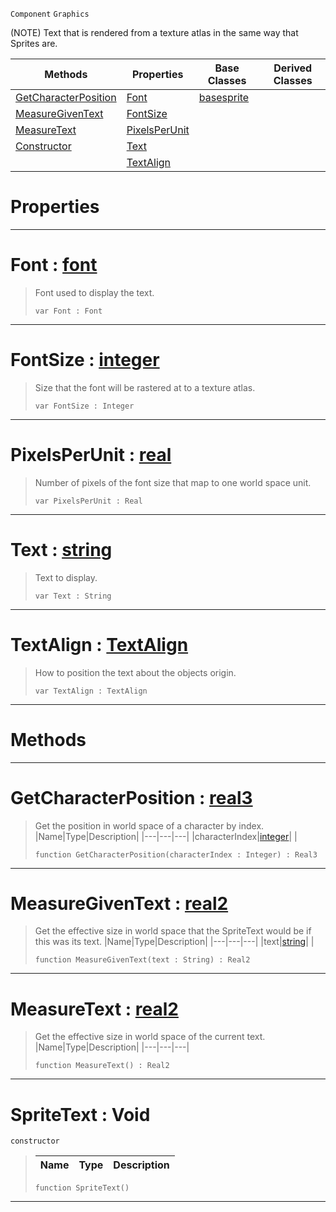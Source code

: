  `Component` `Graphics`



(NOTE) Text that is rendered from a texture atlas in the same way that Sprites are.

|Methods|Properties|Base Classes|Derived Classes|
|---|---|---|---|
|[ GetCharacterPosition](https://plasmaengine.github.io/PlasmaDocs/Plasma1/C++/code_reference/class_reference/spritetext.markdown#getcharacterposition-zer)|[ Font](https://plasmaengine.github.io/PlasmaDocs/Plasma1/C++/code_reference/class_reference/spritetext.markdown#font-plasma-engine-documen)|[basesprite](https://plasmaengine.github.io/PlasmaDocs/Plasma1/C++/code_reference/class_reference/basesprite.markdown)| |
|[ MeasureGivenText](https://plasmaengine.github.io/PlasmaDocs/Plasma1/C++/code_reference/class_reference/spritetext.markdown#measuregiventext-plasma-en)|[ FontSize](https://plasmaengine.github.io/PlasmaDocs/Plasma1/C++/code_reference/class_reference/spritetext.markdown#fontsize-plasma-engine-doc)| | |
|[ MeasureText](https://plasmaengine.github.io/PlasmaDocs/Plasma1/C++/code_reference/class_reference/spritetext.markdown#measuretext-plasma-engine)|[ PixelsPerUnit](https://plasmaengine.github.io/PlasmaDocs/Plasma1/C++/code_reference/class_reference/spritetext.markdown#pixelsperunit-plasma-engin)| | |
|[ Constructor](https://plasmaengine.github.io/PlasmaDocs/Plasma1/C++/code_reference/class_reference/spritetext.markdown#spritetext-void)|[ Text](https://plasmaengine.github.io/PlasmaDocs/Plasma1/C++/code_reference/class_reference/spritetext.markdown#text-plasma-engine-documen)| | |
| |[ TextAlign](https://plasmaengine.github.io/PlasmaDocs/Plasma1/C++/code_reference/class_reference/spritetext.markdown#textalign-plasma-engine-do)| | |


 #  Properties


---  
 #  Font : [font](https://plasmaengine.github.io/PlasmaDocs/Plasma1/C++/code_reference/class_reference/font.markdown)

> Font used to display the text.
> ``` lang=cpp, name=Lightning
> var Font : Font


---  
 #  FontSize : [integer](https://plasmaengine.github.io/PlasmaDocs/Plasma1/C++/code_reference/lightning_base_types/integer.markdown)

> Size that the font will be rastered at to a texture atlas.
> ``` lang=cpp, name=Lightning
> var FontSize : Integer


---  
 #  PixelsPerUnit : [real](https://plasmaengine.github.io/PlasmaDocs/Plasma1/C++/code_reference/lightning_base_types/real.markdown)

> Number of pixels of the font size that map to one world space unit.
> ``` lang=cpp, name=Lightning
> var PixelsPerUnit : Real


---  
 #  Text : [string](https://plasmaengine.github.io/PlasmaDocs/Plasma1/C++/code_reference/lightning_base_types/string.markdown)

> Text to display.
> ``` lang=cpp, name=Lightning
> var Text : String


---  
 #  TextAlign : [TextAlign](https://plasmaengine.github.io/PlasmaDocs/Plasma1/C++/code_reference/enum_reference.markdown#textalign)

> How to position the text about the objects origin.
> ``` lang=cpp, name=Lightning
> var TextAlign : TextAlign


---  
 #  Methods


---  
 #  GetCharacterPosition : [real3](https://plasmaengine.github.io/PlasmaDocs/Plasma1/C++/code_reference/lightning_base_types/real3.markdown)

> Get the position in world space of a character by index.
> |Name|Type|Description|
> |---|---|---|
> |characterIndex|[integer](https://plasmaengine.github.io/PlasmaDocs/Plasma1/C++/code_reference/lightning_base_types/integer.markdown)| |
> ``` lang=cpp, name=Lightning
> function GetCharacterPosition(characterIndex : Integer) : Real3
> ``` 


---  
 #  MeasureGivenText : [real2](https://plasmaengine.github.io/PlasmaDocs/Plasma1/C++/code_reference/lightning_base_types/real2.markdown)

> Get the effective size in world space that the SpriteText would be if this was its text.
> |Name|Type|Description|
> |---|---|---|
> |text|[string](https://plasmaengine.github.io/PlasmaDocs/Plasma1/C++/code_reference/lightning_base_types/string.markdown)| |
> ``` lang=cpp, name=Lightning
> function MeasureGivenText(text : String) : Real2
> ``` 


---  
 #  MeasureText : [real2](https://plasmaengine.github.io/PlasmaDocs/Plasma1/C++/code_reference/lightning_base_types/real2.markdown)

> Get the effective size in world space of the current text.
> |Name|Type|Description|
> |---|---|---|
> ``` lang=cpp, name=Lightning
> function MeasureText() : Real2
> ``` 


---  
 #  SpriteText : Void

 `constructor`

> 
> |Name|Type|Description|
> |---|---|---|
> ``` lang=cpp, name=Lightning
> function SpriteText()
> ``` 


---  
 

 